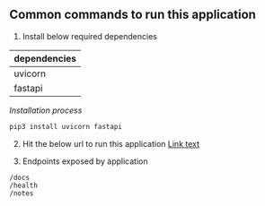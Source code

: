 ## Common commands to run this application
1. Install below required dependencies

| dependencies |
|----------|
| uvicorn   |
| fastapi   |

*Installation process*
```python
pip3 install uvicorn fastapi
```

2. Hit the below url to run this application
[Link text](https://localhost:8000/docs)

3. Endpoints exposed by application

```
/docs
/health
/notes
```
